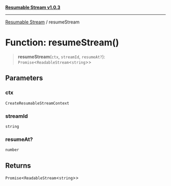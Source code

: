 [**Resumable Stream v1.0.3**](../README.md)

***

[Resumable Stream](../README.md) / resumeStream

# Function: resumeStream()

> **resumeStream**(`ctx`, `streamId`, `resumeAt?`): `Promise`\<`ReadableStream`\<`string`\>\>

## Parameters

### ctx

`CreateResumableStreamContext`

### streamId

`string`

### resumeAt?

`number`

## Returns

`Promise`\<`ReadableStream`\<`string`\>\>
